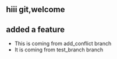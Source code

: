 ## hiii git,welcome
## added a feature
- This is coming from add_conflict branch 
- It is coming from test_branch branch